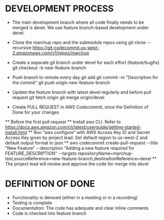 # DEVELOPMENT PROCESS

* The main development branch where all code finally needs to be merged is devel. We use feature branch-based development under devel.
* Clone the marchup repo and the submodule repos using
	git clone --recursive https://git-codecommit.us-west-2.amazonaws.com/v1/repos/marchup 

* Create a separate git branch under devel for each effort (feature/bugfix)
	git checkout -b new-feature-branch

* Push branch to remote every day
	git add <list of files changed>
	git commit -m "Description for the commit"
	git push origin new-feature-branch

* Update the feature branch with latest devel regularly and before pull request
	git fetch origin
	git merge origin/devel 

* Create PULL REQUEST in AWS Codecommit, once the Definition of Done for your changes

** Before the first pull request
** Install aws CLI. Refer to https://docs.aws.amazon.com/cli/latest/userguide/getting-started-install.html
** Run “aws configure” with AWS Access Key ID and Secret Access Key given by project lead. Set default region to us-west-2 and default output format to json
** aws codecommit create-pull-request --title "New Feature" --description "Adding a new feature required for FEATURE_DESCRIPTION" --targets repositoryName=marchup-test,sourceReference=new-feature-branch,destinationReference=devel
** The project lead will review and approve the code for merge into devel




# DEFINITION OF DONE

* Functionality is demoed (either in a meeting or in a recording)
* Testing is complete
* Documentation: The code has adequate and clear inline comments
* Code is checked into feature branch


